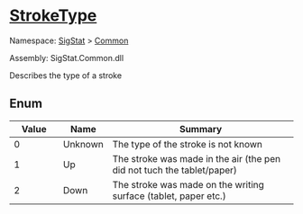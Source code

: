 # [StrokeType](./StrokeType.md)
Namespace: [SigStat]() > [Common](./README.md)

Assembly: SigStat.Common.dll


Describes the type of a stroke

##	Enum

| Value | Name | Summary | 
| --- | --- | --- | 
| 0<img width=100>| Unknown| The type of the stroke is not known<img width=100>| <br>
| 1<img width=100>| Up| The stroke was made in the air (the pen did not tuch the tablet/paper)<img width=100>| <br>
| 2<img width=100>| Down| The stroke was made on the writing surface (tablet, paper etc.)<img width=100>| <br>


